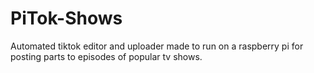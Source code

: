 # PiTok-Shows

Automated tiktok editor and uploader made to run on a raspberry pi for posting parts to episodes of popular tv shows.
